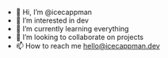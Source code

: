 - 👋 Hi, I’m @icecappman
- 👀 I’m interested in dev
- 🌱 I’m currently learning everything
- 💞️ I’m looking to collaborate on projects
- 📫 How to reach me hello@icecappman.dev

<!---
icecappman/icecappman is a ✨ special ✨ repository because its `README.md` (this file) appears on your GitHub profile.
You can click the Preview link to take a look at your changes.
--->
